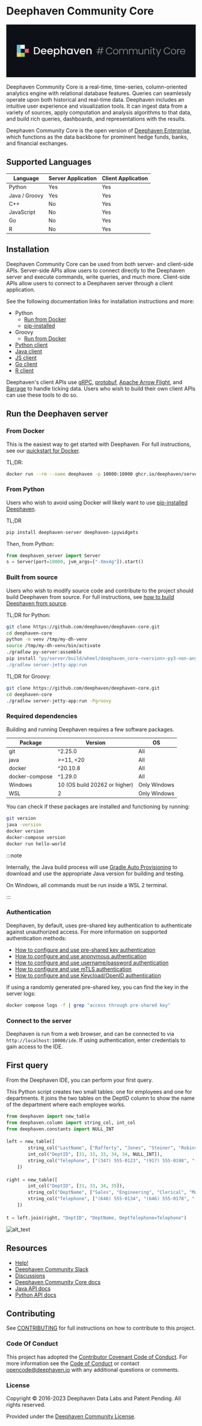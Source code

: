 # Deephaven Community Core

![Deephaven Data Labs Logo](docs/images/Deephaven_GH_Logo.svg)

Deephaven Community Core is a real-time, time-series, column-oriented analytics engine
with relational database features.
Queries can seamlessly operate upon both historical and real-time data.
Deephaven includes an intuitive user experience and visualization tools.
It can ingest data from a variety of sources, apply computation and analysis algorithms
to that data, and build rich queries, dashboards, and representations with the results.

Deephaven Community Core is the open version of [Deephaven Enterprise](https://deephaven.io),
which functions as the data backbone for prominent hedge funds, banks, and financial exchanges.

## Supported Languages

| Language      | Server Application | Client Application |
| ------------- | ------------------ | ------------------ |
| Python        | Yes                | Yes                |
| Java / Groovy | Yes                | Yes                |
| C++           | No                 | Yes                |
| JavaScript    | No                 | Yes                |
| Go            | No                 | Yes                |
| R             | No                 | Yes                |

## Installation

Deephaven Community Core can be used from both server- and client-side APIs. Server-side APIs allow users to connect directly to the Deephaven server and execute commands, write queries, and much more. Client-side APIs allow users to connect to a Deephaven server through a client application.

See the following documentation links for installation instructions and more:

- Python
  - [Run from Docker](https://deephaven.io/core/docs/tutorials/quickstart/)
  - [pip-installed](https://deephaven.io/core/docs/tutorials/quickstart-pip/)
- Groovy
  - [Run from Docker](https://deephaven.io/core/groovy/docs/tutorials/quickstart/)
- [Python client](https://pypi.org/project/pydeephaven/)
- [Java client](https://deephaven.io/core/docs/how-to-guides/java-client/)
- [JS client](https://deephaven.io/core/docs/reference/js-api/documentation/)
- [Go client](https://pkg.go.dev/github.com/deephaven/deephaven-core/go)
- [R client](https://github.com/deephaven/deephaven-core/blob/main/R/rdeephaven/README.md)

Deephaven's client APIs use [gRPC](https://grpc.io/), [protobuf](https://github.com/deephaven/deephaven-core/tree/main/proto/proto-backplane-grpc/src/main/proto/deephaven/proto), [Apache Arrow Flight](https://arrow.apache.org/docs/format/Flight.html), and [Barrage](https://github.com/deephaven/barrage) to handle ticking data. Users who wish to build their own client APIs can use these tools to do so.

## Run the Deephaven server

### From Docker

This is the easiest way to get started with Deephaven. For full instructions, see our [quickstart for Docker](https://deephaven.io/core/docs/tutorials/quickstart/).

TL;DR:

```sh
docker run --rm --name deephaven -p 10000:10000 ghcr.io/deephaven/server:latest
```

### From Python

Users who wish to avoid using Docker will likely want to use [pip-installed Deephaven](https://deephaven.io/core/docs/tutorials/quickstart-pip/).

TL;DR

```sh
pip install deephaven-server deephaven-ipywidgets
```

Then, from Python:

```python
from deephaven_server import Server
s = Server(port=10000, jvm_args=["-Xmx4g"]).start()
```

### Built from source

Users who wish to modify source code and contribute to the project should build Deephaven from source. For full instructions, see [how to build Deephaven from source](https://deephaven.io/core/docs/how-to-guides/launch-build/).

TL;DR for Python:

```sh
git clone https://github.com/deephaven/deephaven-core.git
cd deephaven-core
python -m venv /tmp/my-dh-venv
source /tmp/my-dh-venv/bin/activate
./gradlew py-server:assemble
pip install "py/server/build/wheel/deephaven_core-<version>-py3-non-any.whl[autocomplete]
./gradlew server-jetty-app:run
```

TL;DR for Groovy:

```sh
git clone https://github.com/deephaven/deephaven-core.git
cd deephaven-core
./gradlew server-jetty-app:run -Pgroovy
```

### Required dependencies

Building and running Deephaven requires a few software packages.

| Package        | Version                       | OS           |
| -------------- | ----------------------------- | ------------ |
| git            | ^2.25.0                       | All          |
| java           | >=11, <20                     | All          |
| docker         | ^20.10.8                      | All          |
| docker-compose | ^1.29.0                       | All          |
| Windows        | 10 (OS build 20262 or higher) | Only Windows |
| WSL            | 2                             | Only Windows |

You can check if these packages are installed and functioning by running:

```bash
git version
java -version
docker version
docker-compose version
docker run hello-world
```

:::note

Internally, the Java build process will use [Gradle Auto Provisioning](https://docs.gradle.org/current/userguide/toolchains.html#sec:provisioning)
to download and use the appropriate Java version for building and testing.

On Windows, all commands must be run inside a WSL 2 terminal.

:::

### Authentication

Deephaven, by default, uses pre-shared key authentication to authenticate against unauthorized access. For more information on supported authentication methods:

- [How to configure and use pre-shared key authentication](https://deephaven.io/core/docs/how-to-guides/authentication/auth-psk/)
- [How to configure and use anonymous authentication](https://deephaven.io/core/docs/how-to-guides/authentication/auth-anon/)
- [How to configure and use username/password authentication](https://deephaven.io/core/docs/how-to-guides/authentication/auth-uname-pw/)
- [How to configure and use mTLS authentication](https://deephaven.io/core/docs/how-to-guides/authentication/auth-mtls/)
- [How to configure and use Keycload/OpenID authentication](https://deephaven.io/core/docs/how-to-guides/authentication/auth-keycloak/)

If using a randomly generated pre-shared key, you can find the key in the server logs:

```bash
docker compose logs -f | grep "access through pre-shared key"
```

### Connect to the server

Deephaven is run from a web browser, and can be connected to via `http://localhost:10000/ide`. If using authentication, enter credentials to gain access to the IDE.

## First query

From the Deephaven IDE, you can perform your first query.

This Python script creates two small tables: one for employees and one for departments.
It joins the two tables on the DeptID column to show the name of the department
where each employee works.

```python
from deephaven import new_table
from deephaven.column import string_col, int_col
from deephaven.constants import NULL_INT

left = new_table([
        string_col("LastName", ["Rafferty", "Jones", "Steiner", "Robins", "Smith", "Rogers"]),
        int_col("DeptID", [31, 33, 33, 34, 34, NULL_INT]),
        string_col("Telephone", ["(347) 555-0123", "(917) 555-0198", "(212) 555-0167", "(952) 555-0110", None, None])
    ])

right = new_table([
        int_col("DeptID", [31, 33, 34, 35]),
        string_col("DeptName", ["Sales", "Engineering", "Clerical", "Marketing"]),
        string_col("Telephone", ["(646) 555-0134", "(646) 555-0178", "(646) 555-0159", "(212) 555-0111"])
    ])

t = left.join(right, "DeptID", "DeptName, DeptTelephone=Telephone")
```

![alt_text](docs/images/ide_first_query.png "Deephaven IDE First Query")

## Resources

* [Help!](https://github.com/deephaven/deephaven-core/discussions/969)
* [Deephaven Community Slack](https://deephaven.io/slack)
* [Discussions](https://github.com/deephaven/deephaven-core/discussions)
* [Deephaven Community Core docs](https://deephaven.io/core/docs/)
* [Java API docs](https://deephaven.io/core/javadoc/)
* [Python API docs](https://deephaven.io/core/pydoc/)

## Contributing

See [CONTRIBUTING](./CONTRIBUTING.md) for full instructions on how to contribute to this project.

### Code Of Conduct

This project has adopted the [Contributor Covenant Code of Conduct](https://www.contributor-covenant.org/version/2/0/code_of_conduct/).
For more information see the [Code of Conduct](CODE_OF_CONDUCT.md) or contact [opencode@deephaven.io](mailto:opencode@deephaven.io)
with any additional questions or comments.

### License

Copyright © 2016-2023 Deephaven Data Labs and Patent Pending. All rights reserved.

Provided under the [Deephaven Community License](LICENSE.md).